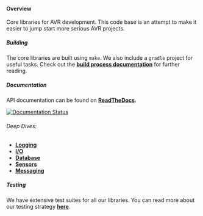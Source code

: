 #### Overview

Core libraries for AVR development. This code base is an attempt to make it easier to jump start more serious AVR projects.

##### Building

The core libraries are built using `make`. We also include a `gradle` project for useful tasks. Check out the **[build process documentation](docs/build-process.overview.md)** for further reading.

##### Documentation

API documentation can be found on **[ReadTheDocs](http://openfarm-core-avr.readthedocs.io/en/latest/)**.

[![Documentation Status](https://readthedocs.org/projects/openfarm-core-avr/badge/?version=latest)](http://openfarm-core-avr.readthedocs.io/en/latest/?badge=latest)

###### Deep Dives:

* **[Logging](docs/core-avr-logging.md)**
* **[I/O](docs/core-avr-io.md)**
* **[Database](docs/core-avr-database.md)**
* **[Sensors](docs/core-avr-sensor.md)**
* **[Messaging](docs/core-avr-messaging.md)**

##### Testing

We have extensive test suites for all our libraries. You can read more about our testing strategy **[here](docs/testing.overview.md)**.
